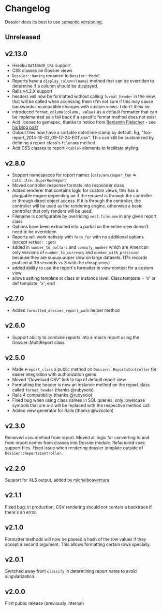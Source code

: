 # Changelog

Dossier does its best to use [semantic versioning](http://semver.org).

## Unreleased

## v2.13.0
- Heroku `DATABASE_URL` support
- CSS classes on Dossier views
- `Dossier::Naming` renamed to `Dossier::Model`
- Reports have a `display_column?(name)` method that can be overriden to
    determine if a column should be displayed.
- Rails v4.2.X support
- headers will now be formatted without calling `format_header` in the view, that will be called when accessing them (I'm not sure if this may cause backwards incompatible changes with custom views.  I don't *think* so.
- introduced `format_column(column, value)` as a default formatter that can be implemented as a fall back if a specific format method does not exist
- Add license to gemspec, thanks to notice from [Benjamin Fleischer](https://github.com/bf4) - see [his blog post](http://www.benjaminfleischer.com/2013/07/12/make-the-world-a-better-place-put-a-license-in-your-gemspec/)
- Output files now have a sortable date/time stamp by default. Eg, "foo-report_2014-10-02_09-12-24-EDT.csv". This can still be customized by defining a report class's `filename` method.
- Add CSS classes to report `<table>` elements to facilitate styling.

## v2.8.0
- Support namespaces for report names (`cats/are/super_fun` => `Cats::Are::SuperRunReport`
- Moved controller response formats into responder class
- Added renderer that contains logic for custom views, this has a pluggable engine depending on if the request is through the controller or through direct object access.  If it is through the controller, the controller will be used as the rendering engine, otherwise a basic controller that only renders will be used.
- Filename is configurable by overriding `self.filename` in any given report class
- Options have been extracted into a partial so the entire view doesn't need to be overridden
- Reports will work natively with `form_for` with no additional options (except `method: :get`)
- added in `number_to_dollars` and `commafy_number` which are American only versions of `number_to_currency` and `number_with_precision` because they are suuuuuuuper slow on large datasets. (17k records profiled at 39 seconds vs 3 with the cheap ones)
- added ability to use the report's formatter in view context for a custom view
- allows setting template at class or instance level. Class.template = 'x' or def template; 'x'; end

## v2.7.0
- Added `formatted_dossier_report_path` helper method

## v2.6.0
- Support ability to combine reports into a macro report using the Dossier::MultiReport class

## v2.5.0

- Made `#report_class` a public method on `Dossier::ReportsController` for easier integration with authorization gems
- Moved "Download CSV" link to top of default report view
- Formatting the header is now an instance method on the report class called `format_header` (thanks @rubysolo)
- Rails 4 compatibility (thanks @rubysolo)
- Fixed bug when using class names in SQL queries, only lowercase symbols that are a-z will be replaced with the respective method call.
- Added view generator for Rails (thanks @wzcolon)

## v2.3.0

Removed `view` method from report.  Moved all logic for converting to and from report names from classes into Dossier module.  Refactored spec support files.  Fixed issue when rendering dossier template outside of `Dossier::ReportsController`.

## v2.2.0

Support for XLS output, added by [michelboaventura](https://github.com/michelboaventura)

## v2.1.1

Fixed bug: in production, CSV rendering should not contain a backtrace if there's an error.

## v2.1.0

Formatter methods will now be passed a hash of the row values if they accept a second argument. This allows formatting certain rows specially.

## v2.0.1

Switched away from `classify` in determining report name to avoid singularization.

## v2.0.0

First public release (previously internal)
